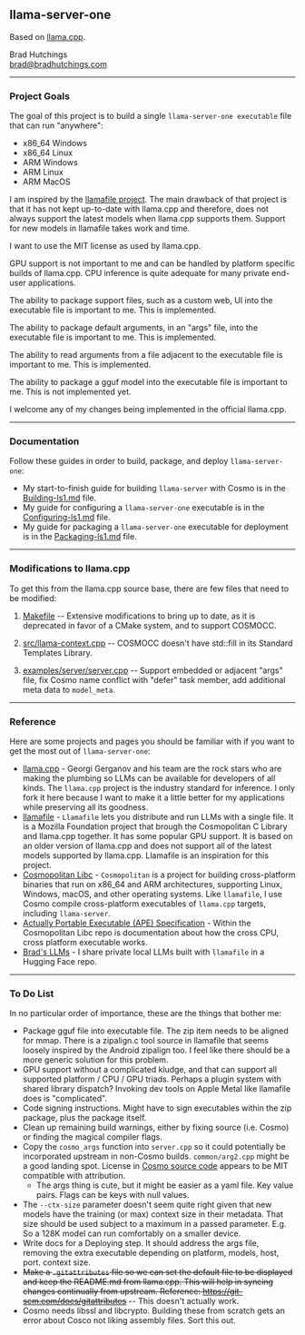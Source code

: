 ## llama-server-one
Based on [llama.cpp](https://github.com/ggml-org/llama.cpp).

Brad Hutchings<br/>
brad@bradhutchings.com

<!--
**THIS REPO IS NOT QUITE READY FOR PUBIC USE. I WILL REMOVE THIS NOTICE WHEN IT IS READY.**
-->

---
### Project Goals

The goal of this project is to build a single `llama-server-one executable` file that can run "anywhere":
- x86_64 Windows
- x86_64 Linux
- ARM Windows
- ARM Linux
- ARM MacOS

I am inspired by the [llamafile project](https://github.com/Mozilla-Ocho/llamafile). The main drawback of that project is that it has not kept up-to-date with llama.cpp and therefore, does not always support the latest models when llama.cpp supports them. Support for new models in llamafile takes work and time.

I want to use the MIT license as used by llama.cpp.

GPU support is not important to me and can be handled by platform specific builds of llama.cpp. CPU inference is quite adequate for many private end-user applications.

The ability to package support files, such as a custom web, UI into the executable file is important to me. This is implemented.

The ability to package default arguments, in an "args" file, into the executable file is important to me. This is implemented.

The ability to read arguments from a file adjacent to the executable file is important to me. This is implemented.

The ability to package a gguf model into the executable file is important to me. This is not implemented yet.

I welcome any of my changes being implemented in the official llama.cpp.

---
### Documentation
Follow these guides in order to build, package, and deploy `llama-server-one`:
- My start-to-finish guide for building `llama-server` with Cosmo is in the [Building-ls1.md](docs/Building-ls1.md) file.
- My guide for configuring a `llama-server-one` executable is in the [Configuring-ls1.md](docs/Configuring-ls1.md) file.
- My guide for packaging a `llama-server-one` executable for deployment is in the [Packaging-ls1.md](docs/Packaging-ls1.md) file.

---
### Modifications to llama.cpp

To get this from the llama.cpp source base, there are few files that need to be modified:

1. [Makefile](Makefile) -- Extensive modifications to bring up to date, as it is deprecated in favor of a CMake system, and to support COSMOCC.

2. [src/llama-context.cpp](src/llama-context.cpp) -- COSMOCC doesn't have std::fill in its Standard Templates Library.

3. [examples/server/server.cpp](examples/server/server.cpp) -- Support embedded or adjacent "args" file, fix Cosmo name conflict with "defer" task member, add additional meta data to `model_meta`.

---
### Reference

Here are some projects and pages you should be familiar with if you want to get the most out of `llama-server-one`:
- [llama.cpp](https://github.com/ggml-org/llama.cpp) - Georgi Gerganov and his team are the rock stars who are making the plumbing so LLMs can be available for developers of all kinds. The `llama.cpp` project is the industry standard for inference. I only fork it here because I want to make it a little better for my applications while preserving all its goodness.
- [llamafile](https://github.com/Mozilla-Ocho/llamafile) - `Llamafile` lets you distribute and run LLMs with a single file. It is a Mozilla Foundation project that brough the Cosmopolitan C Library and llama.cpp together. It has some popular GPU support. It is based on an older version of llama.cpp and does not support all of the latest models supported by llama.cpp. Llamafile is an inspiration for this project.
- [Cosmopolitan Libc](https://github.com/jart/cosmopolitan) - `Cosmopolitan` is a project for building cross-platform binaries that run on x86_64 and ARM architectures, supporting Linux, Windows, macOS, and other operating systems. Like `llamafile`, I use Cosmo compile cross-platform executables of `llama.cpp` targets, including `llama-server`.
- [Actually Portable Executable (APE) Specification](https://github.com/jart/cosmopolitan/blob/master/ape/specification.md) - Within the Cosmopolitan Libc repo is documentation about how the cross CPU, cross platform executable works.
- [Brad's LLMs](https://huggingface.co/bradhutchings/Brads-LLMs) - I share private local LLMs built with `llamafile` in a Hugging Face repo.

---
### To Do List

In no particular order of importance, these are the things that bother me:
- Package gguf file into executable file. The zip item needs to be aligned for mmap. There is a zipalign.c tool source in llamafile that seems loosely inspired by the Android zipalign too. I feel like there should be a more generic solution for this problem.
- GPU support without a complicated kludge, and that can support all supported platform / CPU / GPU triads. Perhaps a plugin system with shared library dispatch? Invoking dev tools on Apple Metal like llamafile does is "complicated".
- Code signing instructions. Might have to sign executables within the zip package, plus the package itself.
- Clean up remaining build warnings, either by fixing source (i.e. Cosmo) or finding the magical compiler flags.
- Copy the `cosmo_args` function into `server.cpp` so it could potentially be incorporated upstream in non-Cosmo builds. `common/arg2.cpp` might be a good landing spot. License in [Cosmo source code](https://github.com/jart/cosmopolitan/blob/master/tool/args/args2.c) appears to be MIT compatible with attribution.
  - The args thing is cute, but it might be easier as a yaml file. Key value pairs. Flags can be keys with null values.
- The `--ctx-size` parameter doesn't seem quite right given that new models have the training (or max) context size in their metadata. That size should be used subject to a maximum in a passed parameter. E.g. So a 128K model can run comfortably on a smaller device.
- Write docs for a Deploying step. It should address the args file, removing the extra executable depending on platform, models, host, port. context size.
- ~~Make a `.gitattributes` file so we can set the default file to be displayed and keep the README.md from llama.cpp. This will help in syncing changes continually from upstream. Reference: https://git-scm.com/docs/gitattributes~~ -- This doesn't actually work.
- Cosmo needs libssl and libcrypto. Building these from scratch gets an error about Cosco not liking assembly files. Sort this out.
